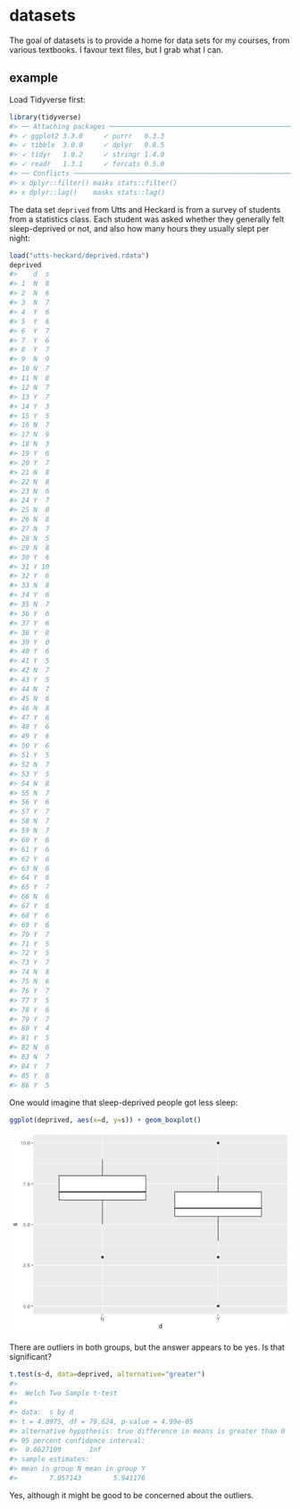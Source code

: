 
<!-- README.md is generated from README.Rmd. Please edit that file -->

# datasets

<!-- badges: start -->

<!-- badges: end -->

The goal of datasets is to provide a home for data sets for my courses,
from various textbooks. I favour text files, but I grab what I can.

## example

Load Tidyverse first:

``` r
library(tidyverse)
#> ── Attaching packages ────────────────────────────────────────────────────────────────────────────────────────────── tidyverse 1.3.0 ──
#> ✓ ggplot2 3.3.0     ✓ purrr   0.3.3
#> ✓ tibble  3.0.0     ✓ dplyr   0.8.5
#> ✓ tidyr   1.0.2     ✓ stringr 1.4.0
#> ✓ readr   1.3.1     ✓ forcats 0.5.0
#> ── Conflicts ───────────────────────────────────────────────────────────────────────────────────────────────── tidyverse_conflicts() ──
#> x dplyr::filter() masks stats::filter()
#> x dplyr::lag()    masks stats::lag()
```

The data set `deprived` from Utts and Heckard is from a survey of
students from a statistics class. Each student was asked whether they
generally felt sleep-deprived or not, and also how many hours they
usually slept per night:

``` r
load("utts-heckard/deprived.rdata")
deprived
#>    d  s
#> 1  N  8
#> 2  N  6
#> 3  N  7
#> 4  Y  6
#> 5  Y  6
#> 6  Y  7
#> 7  Y  6
#> 8  Y  7
#> 9  N  9
#> 10 N  7
#> 11 N  8
#> 12 N  7
#> 13 Y  7
#> 14 Y  3
#> 15 Y  5
#> 16 N  7
#> 17 N  9
#> 18 N  3
#> 19 Y  6
#> 20 Y  7
#> 21 N  8
#> 22 N  8
#> 23 N  6
#> 24 Y  7
#> 25 N  8
#> 26 N  8
#> 27 N  7
#> 28 N  5
#> 29 N  8
#> 30 Y  6
#> 31 Y 10
#> 32 Y  6
#> 33 N  8
#> 34 Y  6
#> 35 N  7
#> 36 Y  6
#> 37 Y  6
#> 38 Y  8
#> 39 Y  0
#> 40 Y  6
#> 41 Y  5
#> 42 N  7
#> 43 Y  5
#> 44 N  7
#> 45 N  6
#> 46 N  8
#> 47 Y  6
#> 48 Y  6
#> 49 Y  6
#> 50 Y  6
#> 51 Y  5
#> 52 N  7
#> 53 Y  5
#> 54 N  8
#> 55 N  7
#> 56 Y  6
#> 57 Y  7
#> 58 N  7
#> 59 N  7
#> 60 Y  6
#> 61 Y  6
#> 62 Y  6
#> 63 N  6
#> 64 Y  6
#> 65 Y  7
#> 66 N  6
#> 67 Y  6
#> 68 Y  6
#> 69 Y  6
#> 70 Y  7
#> 71 Y  5
#> 72 Y  5
#> 73 Y  7
#> 74 N  8
#> 75 N  6
#> 76 Y  7
#> 77 Y  5
#> 78 Y  6
#> 79 Y  7
#> 80 Y  4
#> 81 Y  5
#> 82 N  6
#> 83 N  7
#> 84 Y  7
#> 85 Y  6
#> 86 Y  5
```

One would imagine that sleep-deprived people got less sleep:

``` r
ggplot(deprived, aes(x=d, y=s)) + geom_boxplot()
```

![](README_files/figure-gfm/unnamed-chunk-4-1.png)<!-- -->

There are outliers in both groups, but the answer appears to be yes. Is
that significant?

``` r
t.test(s~d, data=deprived, alternative="greater")
#> 
#>  Welch Two Sample t-test
#> 
#> data:  s by d
#> t = 4.0975, df = 79.624, p-value = 4.99e-05
#> alternative hypothesis: true difference in means is greater than 0
#> 95 percent confidence interval:
#>  0.6627109       Inf
#> sample estimates:
#> mean in group N mean in group Y 
#>        7.057143        5.941176
```

Yes, although it might be good to be concerned about the outliers.
